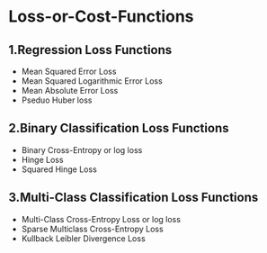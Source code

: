 # Loss-or-Cost-Functions

## 1.Regression Loss Functions
- Mean Squared Error Loss
- Mean Squared Logarithmic Error Loss
- Mean Absolute Error Loss
- Pseduo Huber loss

## 2.Binary Classification Loss Functions
- Binary Cross-Entropy or log loss 
- Hinge Loss
- Squared Hinge Loss

## 3.Multi-Class Classification Loss Functions
- Multi-Class Cross-Entropy Loss or log loss
- Sparse Multiclass Cross-Entropy Loss
- Kullback Leibler Divergence Loss
